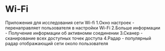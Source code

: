 # Wi-Fi
Приложения для исследования сети Wi-fi
1.Окно настроек - перенаправляет пользователя в настройки Wi-Fi
2.Больше информации - Получение информации об активномм соединении
3.Сканер - сканирование всех доступных точек доступа
4.Радар - популярный радар отображающий  сети около пользователя 
